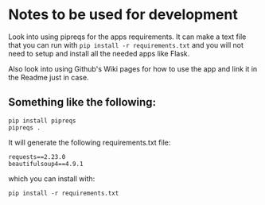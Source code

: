 # Notes to be used for development
Look into using pipreqs for the apps requirements. It can make a text file that you can run with ```pip install -r requirements.txt``` and you will not need to setup and install all the needed apps like Flask.

Also look into using Github's Wiki pages for how to use the app and link it in the Readme just in case.

## Something like the following:
```
pip install pipreqs
pipreqs .
```
It will generate the following requirements.txt file:
```
requests==2.23.0
beautifulsoup4==4.9.1
```
which you can install with:
```
pip install -r requirements.txt
```
